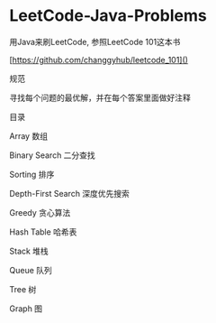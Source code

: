 # LeetCode-Java-Problems
用Java来刷LeetCode, 参照LeetCode 101这本书

[https://github.com/changgyhub/leetcode_101]()

规范

寻找每个问题的最优解，并在每个答案里面做好注释



目录

Array 数组

Binary Search 二分查找

Sorting 排序

Depth-First Search 深度优先搜索

Greedy 贪心算法

Hash Table 哈希表

Stack 堆栈

Queue  队列

Tree 树

Graph 图
